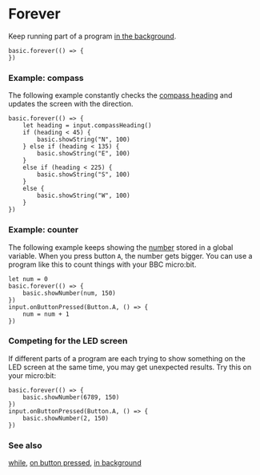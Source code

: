 # Forever

Keep running part of a program 
[in the background](/reference/control/in-background).

```sig
basic.forever(() => {
})
```

### Example: compass

The following example constantly checks the 
[compass heading](/reference/input/compass-heading) 
and updates the screen with the direction.

```blocks
basic.forever(() => {
    let heading = input.compassHeading()
    if (heading < 45) {
        basic.showString("N", 100)
    } else if (heading < 135) {
        basic.showString("E", 100)
    }
    else if (heading < 225) {
        basic.showString("S", 100)
    }
    else {
        basic.showString("W", 100)
    }
})
```

### Example: counter

The following example keeps showing the [number](/reference/types/number) stored in a global variable.
When you press button `A`, the number gets bigger.
You can use a program like this to count things with your BBC micro:bit.

```blocks
let num = 0
basic.forever(() => {
    basic.showNumber(num, 150)
})
input.onButtonPressed(Button.A, () => {
    num = num + 1
})
```

### Competing for the LED screen

If different parts of a program are each trying 
to show something on the LED screen at the same time, 
you may get unexpected results.
Try this on your micro:bit:

```blocks
basic.forever(() => {
    basic.showNumber(6789, 150)
})
input.onButtonPressed(Button.A, () => {
    basic.showNumber(2, 150)
})
```

### See also

[while](/blocks/loops/while), [on button pressed](/reference/input/on-button-pressed), [in background](/reference/control/in-background)

